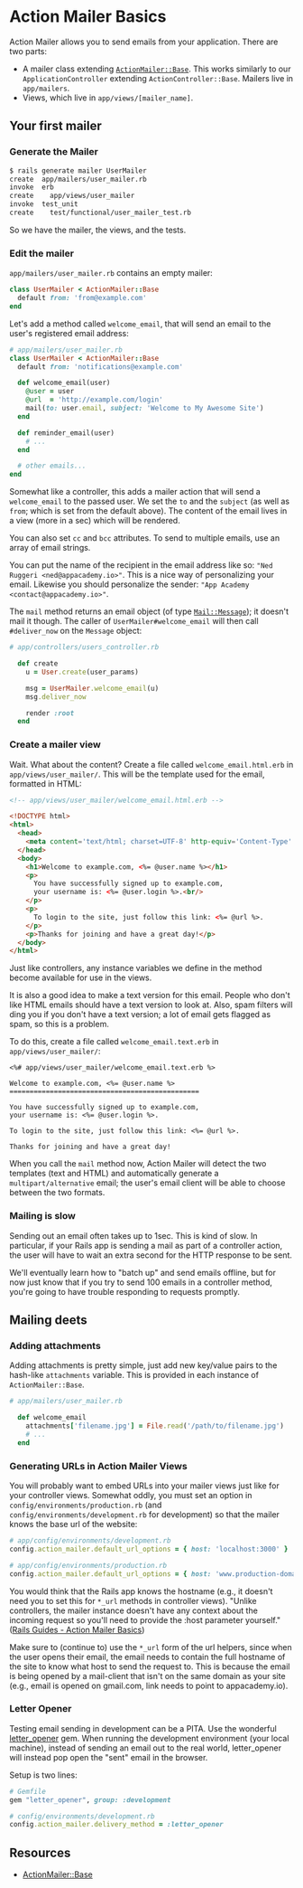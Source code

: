 # Action Mailer Basics

Action Mailer allows you to send emails from your application. There
are two parts:

* A mailer class extending [`ActionMailer::Base`][action-mailer-base-docs]. This works
  similarly to our `ApplicationController` extending `ActionController::Base`. Mailers live in `app/mailers`.
* Views, which live in `app/views/[mailer_name]`.

## Your first mailer
### Generate the Mailer

```bash
$ rails generate mailer UserMailer
create  app/mailers/user_mailer.rb
invoke  erb
create    app/views/user_mailer
invoke  test_unit
create    test/functional/user_mailer_test.rb
```

So we have the mailer, the views, and the tests.

### Edit the mailer

`app/mailers/user_mailer.rb` contains an empty mailer:

```ruby
class UserMailer < ActionMailer::Base
  default from: 'from@example.com'
end
```

Let's add a method called `welcome_email`, that will send an email to
the user's registered email address:

```ruby
# app/mailers/user_mailer.rb
class UserMailer < ActionMailer::Base
  default from: 'notifications@example.com'

  def welcome_email(user)
    @user = user
    @url  = 'http://example.com/login'
    mail(to: user.email, subject: 'Welcome to My Awesome Site')
  end

  def reminder_email(user)
    # ...
  end

  # other emails...
end
```

Somewhat like a controller, this adds a mailer action that will send a
`welcome_email` to the passed user. We set the `to` and the `subject`
(as well as `from`; which is set from the default above). The content
of the email lives in a view (more in a sec) which will be rendered.

You can also set `cc` and `bcc` attributes. To send to multiple
emails, use an array of email strings.

You can put the name of the recipient in the email address like so:
`"Ned Ruggeri <ned@appacademy.io>"`. This is a nice way of
personalizing your email. Likewise you should personalize the sender:
`"App Academy <contact@appacademy.io>"`.

The `mail` method returns an email object (of type
[`Mail::Message`][mail-message-github]); it doesn't mail it
though. The caller of `UserMailer#welcome_email` will then call
`#deliver_now` on the `Message` object:

```ruby
# app/controllers/users_controller.rb

  def create
    u = User.create(user_params)

    msg = UserMailer.welcome_email(u)
    msg.deliver_now

    render :root
  end
```

### Create a mailer view

Wait. What about the content? Create a file called
`welcome_email.html.erb` in `app/views/user_mailer/`. This will be the
template used for the email, formatted in HTML:

```html
<!-- app/views/user_mailer/welcome_email.html.erb -->

<!DOCTYPE html>
<html>
  <head>
    <meta content='text/html; charset=UTF-8' http-equiv='Content-Type' />
  </head>
  <body>
    <h1>Welcome to example.com, <%= @user.name %></h1>
    <p>
      You have successfully signed up to example.com,
      your username is: <%= @user.login %>.<br/>
    </p>
    <p>
      To login to the site, just follow this link: <%= @url %>.
    </p>
    <p>Thanks for joining and have a great day!</p>
  </body>
</html>
```

Just like controllers, any instance variables we define in the method
become available for use in the views.

It is also a good idea to make a text version for this email. People
who don't like HTML emails should have a text version to look
at. Also, spam filters will ding you if you don't have a text version;
a lot of email gets flagged as spam, so this is a problem.

To do this, create a file called `welcome_email.text.erb` in
`app/views/user_mailer/`:

```erb
<%# app/views/user_mailer/welcome_email.text.erb %>

Welcome to example.com, <%= @user.name %>
===============================================

You have successfully signed up to example.com,
your username is: <%= @user.login %>.

To login to the site, just follow this link: <%= @url %>.

Thanks for joining and have a great day!
```

When you call the `mail` method now, Action Mailer will detect the two
templates (text and HTML) and automatically generate a
`multipart/alternative` email; the user's email client will be able to
choose between the two formats.

### Mailing is slow

Sending out an email often takes up to 1sec. This is kind of slow. In
particular, if your Rails app is sending a mail as part of a
controller action, the user will have to wait an extra second for the
HTTP response to be sent.

We'll eventually learn how to "batch up" and send emails offline, but
for now just know that if you try to send 100 emails in a controller
method, you're going to have trouble responding to requests promptly.

## Mailing deets

### Adding attachments

Adding attachments is pretty simple, just add new key/value pairs to the hash-like `attachments` variable. This is provided in each instance of `ActionMailer::Base`.

```ruby
# app/mailers/user_mailer.rb

  def welcome_email
    attachments['filename.jpg'] = File.read('/path/to/filename.jpg')
    # ...
  end
```

### Generating URLs in Action Mailer Views

You will probably want to embed URLs into your mailer views just like
for your controller views. Somewhat oddly, you must set an option in
`config/environments/production.rb` (and
`config/environments/development.rb` for development) so that the
mailer knows the base url of the website:

```ruby
# app/config/environments/development.rb
config.action_mailer.default_url_options = { host: 'localhost:3000' }

# app/config/environments/production.rb
config.action_mailer.default_url_options = { host: 'www.production-domain.com' }
```

You would think that the Rails app knows the hostname (e.g., it
doesn't need you to set this for `*_url` methods in controller
views). "Unlike controllers, the mailer instance doesn't have any context about the incoming request so you'll need to provide the :host parameter yourself." ([Rails Guides - Action Mailer Basics][action-mailer-host-parameter])

Make sure to (continue to) use the `*_url` form of the url helpers,
since when the user opens their email, the email needs to contain the
full hostname of the site to know what host to send the request
to. This is because the email is being opened by a mail-client that
isn't on the same domain as your site (e.g., email is opened on
gmail.com, link needs to point to appacademy.io).

### Letter Opener

Testing email sending in development can be a PITA. Use the wonderful
[letter_opener][letter-opener-github] gem. When running the
development environment (your local machine), instead of sending an
email out to the real world, letter\_opener will instead pop open the
"sent" email in the browser.

Setup is two lines:

```ruby
# Gemfile
gem "letter_opener", group: :development

# config/environments/development.rb
config.action_mailer.delivery_method = :letter_opener
```

## Resources

* [ActionMailer::Base][action-mailer-base-docs]

[action-mailer-base-docs]: http://api.rubyonrails.org/classes/ActionMailer/Base.html
[action-mailer-host-parameter]: http://guides.rubyonrails.org/action_mailer_basics.html#generating-urls-in-action-mailer-views
[mail-message-github]: https://github.com/mikel/mail/blob/master/lib/mail/message.rb
[letter-opener-github]: https://github.com/ryanb/letter_opener
